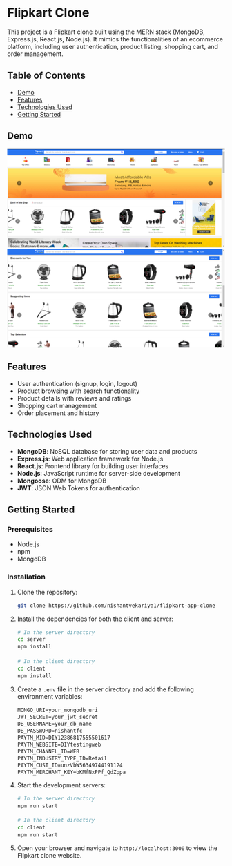 # Flipkart Clone

This project is a Flipkart clone built using the MERN stack (MongoDB, Express.js, React.js, Node.js). It mimics the functionalities of an ecommerce platform, including user authentication, product listing, shopping cart, and order management.

## Table of Contents

- [Demo](#demo)
- [Features](#features)
- [Technologies Used](#technologies-used)
- [Getting Started](#getting-started)

## Demo

![Demo Screenshot](https://github.com/nishantvekariya1/flipkart-app-clone/blob/master/Screenshots/1.png)
![Demo Screenshot](https://github.com/nishantvekariya1/flipkart-app-clone/blob/master/Screenshots/2.png)

## Features

- User authentication (signup, login, logout)
- Product browsing with search functionality
- Product details with reviews and ratings
- Shopping cart management
- Order placement and history

## Technologies Used

- **MongoDB**: NoSQL database for storing user data and products
- **Express.js**: Web application framework for Node.js
- **React.js**: Frontend library for building user interfaces
- **Node.js**: JavaScript runtime for server-side development
- **Mongoose**: ODM for MongoDB
- **JWT**: JSON Web Tokens for authentication

## Getting Started

### Prerequisites

- Node.js
- npm
- MongoDB

### Installation

1. Clone the repository:
    ```bash
    git clone https://github.com/nishantvekariya1/flipkart-app-clone
    ```

2. Install the dependencies for both the client and server:
    ```bash
    # In the server directory
    cd server
    npm install

    # In the client directory
    cd client
    npm install
    ```

3. Create a `.env` file in the server directory and add the following environment variables:
    ```env
    MONGO_URI=your_mongodb_uri
    JWT_SECRET=your_jwt_secret
    DB_USERNAME=your_db_name
    DB_PASSWORD=nishantfc
    PAYTM_MID=DIY12386817555501617
    PAYTM_WEBSITE=DIYtestingweb
    PAYTM_CHANNEL_ID=WEB
    PAYTM_INDUSTRY_TYPE_ID=Retail
    PAYTM_CUST_ID=unzVbW56349744191124
    PAYTM_MERCHANT_KEY=bKMfNxPPf_QdZppa
    ```

4. Start the development servers:
    ```bash
    # In the server directory
    npm run start

    # In the client directory
    cd client
    npm run start
    ```

5. Open your browser and navigate to `http://localhost:3000` to view the Flipkart clone website.
